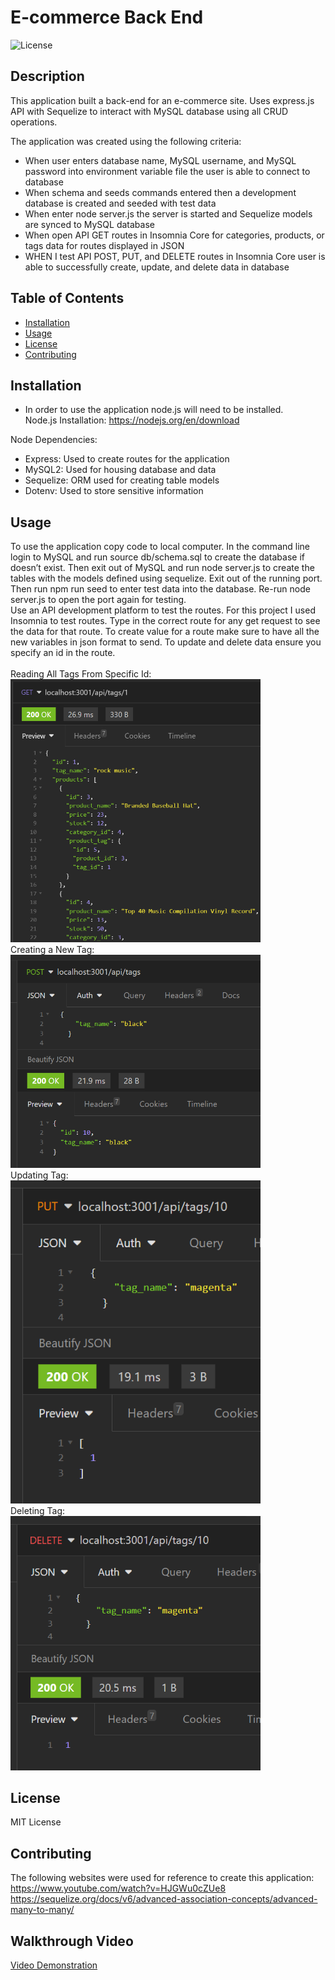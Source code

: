 # E-commerce Back End
  ![License](https://img.shields.io/badge/License-MIT-blue.svg)
  
  ## Description
 This application built a back-end for an e-commerce site. Uses express.js API with Sequelize to interact with MySQL database using all CRUD operations.

  The application was created using the following criteria:
  - When user enters database name, MySQL username, and MySQL password into environment variable file the user is able to connect to database 
  - When schema and seeds commands entered then a development database is created and seeded with test data
  - When enter node server.js the server is started and Sequelize models are synced to MySQL database 
  - When open API GET routes in Insomnia Core for categories, products, or tags data for routes displayed in JSON
  - WHEN I test API POST, PUT, and DELETE routes in Insomnia Core user is able to successfully create, update, and delete data in database

  ## Table of Contents
- [Installation](#installation)
- [Usage](#usage)
- [License](#license)
- [Contributing](#contributing)
 
## Installation
- In order to use the application node.js will need to be installed. <br />
Node.js Installation: https://nodejs.org/en/download 

Node Dependencies: 
- Express: Used to create routes for the application 
- MySQL2: Used for housing database and data
- Sequelize: ORM used for creating table models
- Dotenv: Used to store sensitive information

## Usage
To use the application copy code to local computer. In the command line login to MySQL and run source db/schema.sql to create the database if doesn’t exist. Then exit out of MySQL and run node server.js to create the tables with the models defined using sequelize. Exit out of the running port. Then run npm run seed to enter test data into the database. Re-run node server.js to open the port again for testing. <br>
Use an API development platform to test the routes. For this project I used Insomnia to test routes. Type in the correct route for any get request to see the data for that route. To create value for a route make sure to have all the new variables in json format to send. To update and delete data ensure you specify  an id in the route.
<br><br>
Reading All Tags From Specific Id:<br>
<img src="./images/get-tags.png" width='400' height='auto'><br>
Creating a New Tag:<br>
<img src="./images/post-tags.png" width='400' height='auto'><br>
Updating Tag:<br>
<img src="./images/put-tags.png" width='400' height='auto'><br>
Deleting Tag:<br>
<img src="./images/delete-tags.png" width='400' height='auto'><br>

## License 
MIT License

## Contributing
The following websites were used for reference to create this application:<br />
https://www.youtube.com/watch?v=HJGWu0cZUe8<br>
https://sequelize.org/docs/v6/advanced-association-concepts/advanced-many-to-many/

## Walkthrough Video
[Video Demonstration](https://drive.google.com/file/d/1Gr3b5qzcWNTdp2e1F4rOlTOjKyQxo9Tp/view)
